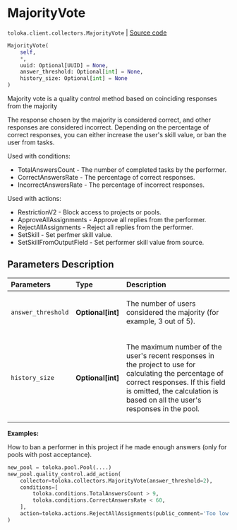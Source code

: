 # MajorityVote
`toloka.client.collectors.MajorityVote` | [Source code](https://github.com/Toloka/toloka-kit/blob/v0.1.24/src/client/collectors.py#L381)

```python
MajorityVote(
    self,
    *,
    uuid: Optional[UUID] = None,
    answer_threshold: Optional[int] = None,
    history_size: Optional[int] = None
)
```

Majority vote is a quality control method based on coinciding responses from the majority


The response chosen by the majority is considered correct, and other responses are considered incorrect.
Depending on the percentage of correct responses, you can either increase the user's skill value, or ban the user from tasks.

Used with conditions:
* TotalAnswersCount - The number of completed tasks by the performer.
* CorrectAnswersRate - The percentage of correct responses.
* IncorrectAnswersRate - The percentage of incorrect responses.

Used with actions:
* RestrictionV2 - Block access to projects or pools.
* ApproveAllAssignments - Approve all replies from the performer.
* RejectAllAssignments - Reject all replies from the performer.
* SetSkill - Set perfmer skill value.
* SetSkillFromOutputField - Set performer skill value from source.

## Parameters Description

| Parameters | Type | Description |
| :----------| :----| :-----------|
`answer_threshold`|**Optional\[int\]**|<p>The number of users considered the majority (for example, 3 out of 5).</p>
`history_size`|**Optional\[int\]**|<p>The maximum number of the user&#x27;s recent responses in the project to use for calculating the percentage of correct responses. If this field is omitted, the calculation is based on all the user&#x27;s responses in the pool.</p>

**Examples:**

How to ban a performer in this project if he made enough answers (only for pools with post acceptance).

```python
new_pool = toloka.pool.Pool(....)
new_pool.quality_control.add_action(
    collector=toloka.collectors.MajorityVote(answer_threshold=2),
    conditions=[
        toloka.conditions.TotalAnswersCount > 9,
        toloka.conditions.CorrectAnswersRate < 60,
    ],
    action=toloka.actions.RejectAllAssignments(public_comment='Too low quality')
)
```
